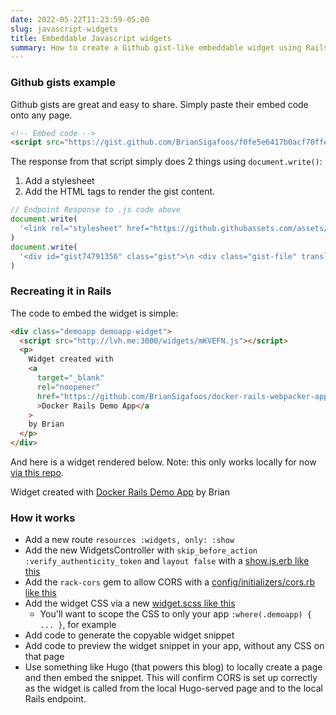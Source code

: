 ```yaml
---
date: 2022-05-22T11:23:59-05:00
slug: javascript-widgets
title: Embeddable Javascript widgets
summary: How to create a Github gist-like embeddable widget using Rails
---
```


### Github gists example

Github gists are great and easy to share. Simply paste their embed code onto any page.

```html
<!-- Embed code -->
<script src="https://gist.github.com/BrianSigafoos/f0fe5e6417b0acf70ffe1bc6b6498796.js"></script>
```

The response from that script simply does 2 things using `document.write()`:

1. Add a stylesheet
2. Add the HTML tags to render the gist content.

```js
// Endpoint Response to .js code above
document.write(
  '<link rel="stylesheet" href="https://github.githubassets.com/assets/gist-embed-5687a589e344.css" />'
)
document.write(
  '<div id="gist74791356" class="gist">\n <div class="gist-file" translate="no">...</div></div></ div>\n'
)
```

### Recreating it in Rails

The code to embed the widget is simple:

```html
<div class="demoapp demoapp-widget">
  <script src="http://lvh.me:3000/widgets/mKVEFN.js"></script>
  <p>
    Widget created with
    <a
      target="_blank"
      rel="noopener"
      href="https://github.com/BrianSigafoos/docker-rails-webpacker-app"
      >Docker Rails Demo App</a
    >
    by Brian
  </p>
</div>
```

And here is a widget rendered below.
Note: this only works locally for now [via this repo](https://github.com/BrianSigafoos/docker-rails-webpacker-app).

<div class="demoapp demoapp-widget"><script src="http://lvh.me:3000/widgets/1Y5kZh.js"></script><p>Widget created with <a href="https://github.com/BrianSigafoos/docker-rails-webpacker-app">Docker Rails Demo App</a> by Brian</p></div>

### How it works

- Add a new route `resources :widgets, only: :show`
- Add the new WidgetsController with `skip_before_action :verify_authenticity_token` and `layout false` with a [show.js.erb like this](https://github.com/BrianSigafoos/docker-rails-webpacker-app/blob/main/app/views/widgets/widgets/show.js.erb)
- Add the `rack-cors` gem to allow CORS with a [config/initializers/cors.rb like this](https://github.com/BrianSigafoos/docker-rails-webpacker-app/blob/main/config/initializers/cors.rb)
- Add the widget CSS via a new [widget.scss like this](https://github.com/BrianSigafoos/docker-rails-webpacker-app/blob/main/app/views/widgets/widgets/show.js.erb)
  - You'll want to scope the CSS to only your app `:where(.demoapp) { ... }`, for example
- Add code to generate the copyable widget snippet
- Add code to preview the widget snippet in your app, without any CSS on that page
- Use something like Hugo (that powers this blog) to locally create a page and then embed the snippet. This will confirm CORS is set up correctly as the widget is called from the local Hugo-served page and to the local Rails endpoint.
